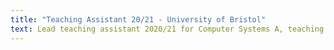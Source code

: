 ```yaml
---
title: "Teaching Assistant 20/21 - University of Bristol"
text: Lead teaching assistant 2020/21 for Computer Systems A, teaching students about concurrent and distributed systems.  Also a teaching assistant for High Performance Computing
---
```


